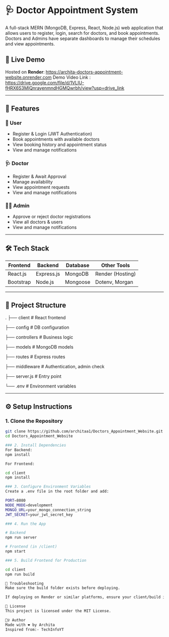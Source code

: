 # 🩺 Doctor Appointment System

A full-stack MERN (MongoDB, Express, React, Node.js) web application that allows users to register, login, search for doctors, and book appointments. Doctors and Admins have separate dashboards to manage their schedules and view appointments.

## 🚀 Live Demo

Hosted on **Render**: https://archita-doctors-appointment-website.onrender.com
Demo Video Link : https://drive.google.com/file/d/1VLIU-fHRX6S3MIQnrayenmndHGMQwrbh/view?usp=drive_link

---

## 📌 Features

### 👤 User
- Register & Login (JWT Authentication)
- Book appointments with available doctors
- View booking history and appointment status
- View and manage notifications

### 🩺 Doctor
- Register & Await Approval
- Manage availability
- View appointment requests
- View and manage notifications

### 👨‍💼 Admin
- Approve or reject doctor registrations
- View all doctors & users
- View and manage notifications

---

## 🛠️ Tech Stack

| Frontend        | Backend          | Database | Other Tools     |
|----------------|------------------|----------|-----------------|
| React.js        | Express.js       | MongoDB  | Render (Hosting)|
| Bootstrap       | Node.js          | Mongoose | Dotenv, Morgan  |

---

## 📁 Project Structure
. ├── client # React frontend 

├── config # DB configuration 

├── controllers # Business logic 

├── models # MongoDB models 

├── routes # Express routes 

├── middleware # Authentication, admin check 

├── server.js # Entry point 

└── .env # Environment variables


---

## ⚙️ Setup Instructions

### 1. Clone the Repository

```bash
git clone https://github.com/architaa1/Doctors_Appointment_Website.git
cd Doctors_Appointment_Website

### 2. Install Dependencies
For Backend:
npm install

For Frontend:

cd client
npm install

### 3. Configure Environment Variables
Create a .env file in the root folder and add:

PORT=8080
NODE_MODE=development
MONGO_URL=your_mongo_connection_string
JWT_SECRET=your_jwt_secret_key

### 4. Run the App

# Backend
npm run server

# Frontend (in /client)
npm start

### 5. Build Frontend for Production

cd client
npm run build

🐞 Troubleshooting
Make sure the build folder exists before deploying.

If deploying on Render or similar platforms, ensure your client/build is not ignored in .gitignore.

📜 License
This project is licensed under the MIT License.

🙋‍♀️ Author
Made with ❤️ by Archita
Inspired from:- TechInfoYT




